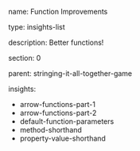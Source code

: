 name: Function Improvements

type: insights-list

description: Better functions!

section: 0

parent: stringing-it-all-together-game

insights:
  - arrow-functions-part-1
  - arrow-functions-part-2
  - default-function-parameters
  - method-shorthand
  - property-value-shorthand
